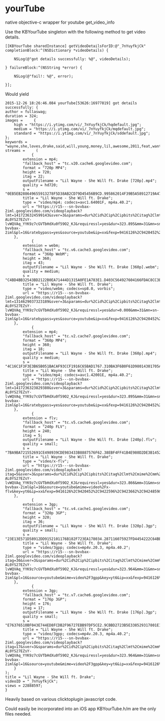 # yourTube
native objective-c wrapper for youtube get_video_info

Use the KBYourTube singleton with the following method to get video details.

    [[KBYourTube sharedInstance] getVideoDetailsForID:@"_7nYuyfkjCk" completionBlock:^(NSDictionary *videoDetails) {
    
        NSLog(@"got details successfully: %@", videoDetails);
    
    } failureBlock:^(NSString *error) {

        NSLog(@"fail!: %@", error);

    }];
    
Would yield
    
    2015-12-26 18:26:46.084 yourTube[53626:16977819] got details successfully: {
    author = fullaswag;
    duration = 324;
    images =     {
        high = "https://i.ytimg.com/vi/_7nYuyfkjCk/hqdefault.jpg";
        medium = "https://i.ytimg.com/vi/_7nYuyfkjCk/mqdefault.jpg";
        standard = "https://i.ytimg.com/vi/_7nYuyfkjCk/sddefault.jpg";
    };
    keywords = "wayne,she,loves,drake,said,will,young,money,lil,awesome,2011,feat,wants,everybody,cool,got,funny,remix";
    streams =     (
                {
            extension = mp4;
            "fallback_host" = "tc.v20.cache6.googlevideo.com";
            format = "720p MP4";
            height = 720;
            itag = 22;
            outputFilename = "Lil Wayne - She Will ft. Drake [720p].mp4";
            quality = hd720;
            s = "0EB5EB288649655913278F5D38AB2CD79D45456B9CD.995862014F39B5A58912719A4712344E8DB84AB8AB8";
            title = "Lil Wayne - She Will ft. Drake";
            type = "video/mp4; codecs=avc1.64001F, mp4a.40.2";
            url = "https://r15---sn-bvvbax-2iml.googlevideo.com/videoplayback?lmt=1417236324599143&sver=3&sparams=dur%2Cid%2Cip%2Cipbits%2Citag%2Clmt%2Cmime%2Cmm%2Cmn%2Cms%2Cmv%2Cnh%2Cpl%2Cratebypass%2Crequiressl%2Csource%2Cupn%2Cexpire&ipbits=0&expire=1451201206&id=o-AL0YS27EZsY-lvWQVAq_YYK9z7cGVTbHdXu0f59O2_KJ&requiressl=yes&dur=323.895&mm=31&mn=sn-bvvbax-2iml&pl=16&ratebypass=yes&source=youtube&ip=xx&fexp=9416126%2C9420452%2C9422596%2C9423662%2C9424859&ms=au&mt=1451179550&mv=m&itag=22&upn=1IQJzTpYaQc&mime=video%2Fmp4&key=yt6&nh=EAI&signature=BEB288649605913278F5D38AB2CD79D4545659CD.995862014F39B5A58912719A4712344E8DB848BA";
        },
                {
            extension = webm;
            "fallback_host" = "tc.v6.cache3.googlevideo.com";
            format = "360p WebM";
            height = 360;
            itag = 43;
            outputFilename = "Lil Wayne - She Will ft. Drake [360p].webm";
            quality = medium;
            s = "C4BD4BB32543BD2122B0EA71444D1315A0FE1A783E1.D403C564927604166FDAC8CC3E00E1BFB31F80C80C8";
            title = "Lil Wayne - She Will ft. Drake";
            type = "video/webm; codecs=vp8.0, vorbis";
            url = "https://r15---sn-bvvbax-2iml.googlevideo.com/videoplayback?lmt=1314629037323189&sver=3&sparams=dur%2Cid%2Cip%2Cipbits%2Citag%2Clmt%2Cmime%2Cmm%2Cmn%2Cms%2Cmv%2Cnh%2Cpl%2Cratebypass%2Crequiressl%2Csource%2Cupn%2Cexpire&ipbits=0&expire=1451201206&id=o-AL0YS27EZsY-lvWQVAq_YYK9z7cGVTbHdXu0f59O2_KJ&requiressl=yes&dur=0.000&mm=31&mn=sn-bvvbax-2iml&pl=16&ratebypass=yes&source=youtube&ip=xx&fexp=9416126%2C9420452%2C9422596%2C9423662%2C9424859&ms=au&mt=1451179550&mv=m&itag=43&upn=1IQJzTpYaQc&mime=video%2Fwebm&key=yt6&nh=EAI&signature=84BB32543BC2122B0EA71444D1315A0FE1A7D3E1.D403C564927604166FDAC8CC3E00E1BFB31F88C0";
        },
                {
            extension = mp4;
            "fallback_host" = "tc.v2.cache7.googlevideo.com";
            format = "360p MP4";
            height = 360;
            itag = 18;
            outputFilename = "Lil Wayne - She Will ft. Drake [360p].mp4";
            quality = medium;
            s = "4C16C1F3F3E3B65B051BACAF93CCF1916C65BAD1767.310BA3F6B0F61D98014301705A619F42C73C7B93B93";
            title = "Lil Wayne - She Will ft. Drake";
            type = "video/mp4; codecs=avc1.42001E, mp4a.40.2";
            url = "https://r15---sn-bvvbax-2iml.googlevideo.com/videoplayback?lmt=1417236323829380&sver=3&sparams=dur%2Cid%2Cip%2Cipbits%2Citag%2Clmt%2Cmime%2Cmm%2Cmn%2Cms%2Cmv%2Cnh%2Cpl%2Cratebypass%2Crequiressl%2Csource%2Cupn%2Cexpire&ipbits=0&expire=1451201206&id=o-AL0YS27EZsY-lvWQVAq_YYK9z7cGVTbHdXu0f59O2_KJ&requiressl=yes&dur=323.895&mm=31&mn=sn-bvvbax-2iml&pl=16&ratebypass=yes&source=youtube&ip=xx&fexp=9416126%2C9420452%2C9422596%2C9423662%2C9424859&ms=au&mt=1451179550&mv=m&itag=18&upn=1IQJzTpYaQc&mime=video%2Fmp4&key=yt6&nh=EAI&signature=1C1F3F3E3B45B051BACAF93CCF1916C65BAD6767.310BA3F6B0F61D98014301705A619F42C73C739B";
        },
                {
            extension = flv;
            "fallback_host" = "tc.v5.cache6.googlevideo.com";
            format = "240p FLV";
            height = 240;
            itag = 5;
            outputFilename = "Lil Wayne - She Will ft. Drake [240p].flv";
            quality = small;
            s = "7BA9BA721552691CE498939CDE983433B8887576F62.38EBF4FF41B4E980D2DE3B14523C91DE8DF3F339339";
            title = "Lil Wayne - She Will ft. Drake";
            type = "video/x-flv";
            url = "https://r15---sn-bvvbax-2iml.googlevideo.com/videoplayback?itag=5&sver=3&sparams=dur%2Cid%2Cip%2Cipbits%2Citag%2Clmt%2Cmime%2Cmm%2Cmn%2Cms%2Cmv%2Cnh%2Cpl%2Crequiressl%2Csource%2Cupn%2Cexpire&nh=EAI&ipbits=0&upn=1IQJzTpYaQc&expire=1451201206&lmt=1394255591390341&id=o-AL0YS27EZsY-lvWQVAq_YYK9z7cGVTbHdXu0f59O2_KJ&requiressl=yes&dur=323.866&mm=31&mn=sn-bvvbax-2iml&pl=16&source=youtube&mime=video%2Fx-flv&key=yt6&ip=xx&fexp=9416126%2C9420452%2C9422596%2C9423662%2C9424859&ms=au&mt=1451179550&mv=m&signature=6BA721552671CE498939CDE983433B8887579F62.38EBF4FF41B4E980D2DE3B14523C91DE8DF3F933";
        },
                {
            extension = 3gp;
            "fallback_host" = "tc.v4.cache1.googlevideo.com";
            format = "320p 3GP";
            height = 320;
            itag = 36;
            outputFilename = "Lil Wayne - She Will ft. Drake [320p].3gp";
            quality = small;
            s = "23E13E571D58912DD9152101176B182F723EA178034.287116075927FD4454222C64BEC7C81E0A5A76B56B5";
            title = "Lil Wayne - She Will ft. Drake";
            type = "video/3gpp; codecs=mp4v.20.3, mp4a.40.2";
            url = "https://r15---sn-bvvbax-2iml.googlevideo.com/videoplayback?itag=36&sver=3&sparams=dur%2Cid%2Cip%2Cipbits%2Citag%2Clmt%2Cmime%2Cmm%2Cmn%2Cms%2Cmv%2Cnh%2Cpl%2Crequiressl%2Csource%2Cupn%2Cexpire&nh=EAI&ipbits=0&upn=1IQJzTpYaQc&expire=1451201206&lmt=1429001118026615&id=o-AL0YS27EZsY-lvWQVAq_YYK9z7cGVTbHdXu0f59O2_KJ&requiressl=yes&dur=323.964&mm=31&mn=sn-bvvbax-2iml&pl=16&source=youtube&mime=video%2F3gpp&key=yt6&ip=xx&fexp=9416126%2C9420452%2C9422596%2C9423662%2C9424859&ms=au&mt=1451179550&mv=m&signature=83E571D58922DD9152101176B182F723EA171034.287116075927FD4454222C64BEC7C81E0A5A75B6";
        },
                {
            extension = 3gp;
            "fallback_host" = "tc.v7.cache6.googlevideo.com";
            format = "176p 3GP";
            height = 176;
            itag = 17;
            outputFilename = "Lil Wayne - She Will ft. Drake [176p].3gp";
            quality = small;
            s = "E76376510BF043E744ED8FCDB2F96727EBB97DF5CE2.9CBBD2723B5E338529317801E1C56152D3591496496";
            title = "Lil Wayne - She Will ft. Drake";
            type = "video/3gpp; codecs=mp4v.20.3, mp4a.40.2";
            url = "https://r15---sn-bvvbax-2iml.googlevideo.com/videoplayback?itag=17&sver=3&sparams=dur%2Cid%2Cip%2Cipbits%2Citag%2Clmt%2Cmime%2Cmm%2Cmn%2Cms%2Cmv%2Cnh%2Cpl%2Crequiressl%2Csource%2Cupn%2Cexpire&nh=EAI&ipbits=0&upn=1IQJzTpYaQc&expire=1451201206&lmt=1394255352494745&id=o-AL0YS27EZsY-lvWQVAq_YYK9z7cGVTbHdXu0f59O2_KJ&requiressl=yes&dur=323.964&mm=31&mn=sn-bvvbax-2iml&pl=16&source=youtube&mime=video%2F3gpp&key=yt6&ip=xx&fexp=9416126%2C9420452%2C9422596%2C9423662%2C9424859&ms=au&mt=1451179550&mv=m&signature=576510BF04EE744ED8FCDB2F96727EBB97DF3CE2.9CBBD2723B5E338529317801E1C56152D3591694";
        }
    );
    title = "Lil Wayne - She Will ft. Drake";
    videoID = "_7nYuyfkjCk";
    views = 22888597;
    }


    

Heavily based on various clicktoplugin javascript code.

Could easily be incorporated into an iOS app KBYourTube.h/m are the only files needed.

